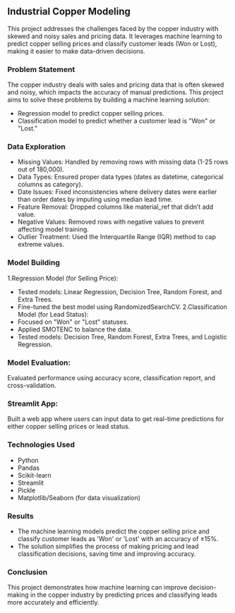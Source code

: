 ## Industrial Copper Modeling
This project addresses the challenges faced by the copper industry with skewed and noisy sales and pricing data. It leverages machine learning to predict copper selling prices and classify customer leads (Won or Lost), making it easier to make data-driven decisions.

### Problem Statement
The copper industry deals with sales and pricing data that is often skewed and noisy, which impacts the accuracy of manual predictions. This project aims to solve these problems by building a machine learning solution:
 - Regression model to predict copper selling prices.
 - Classification model to predict whether a customer lead is "Won" or "Lost."

### Data Exploration
 - Missing Values: Handled by removing rows with missing data (1-25 rows out of 180,000).
 - Data Types: Ensured proper data types (dates as datetime, categorical columns as category).
 - Date Issues: Fixed inconsistencies where delivery dates were earlier than order dates by imputing using median lead time.
 - Feature Removal: Dropped columns like material_ref that didn’t add value.
 - Negative Values: Removed rows with negative values to prevent affecting model training.
 - Outlier Treatment: Used the Interquartile Range (IQR) method to cap extreme values.
### Model Building
1.Regression Model (for Selling Price):
  - Tested models: Linear Regression, Decision Tree, Random Forest, and Extra Trees.
  - Fine-tuned the best model using RandomizedSearchCV.
2.Classification Model (for Lead Status):
  - Focused on "Won" or "Lost" statuses.
  - Applied SMOTENC to balance the data.
  - Tested models: Decision Tree, Random Forest, Extra Trees, and Logistic Regression.
    
### Model Evaluation:
Evaluated performance using accuracy score, classification report, and cross-validation.

### Streamlit App:
Built a web app where users can input data to get real-time predictions for either copper selling prices or lead status.

### Technologies Used
  - Python
  - Pandas
  - Scikit-learn
  - Streamlit
  - Pickle
  - Matplotlib/Seaborn (for data visualization)

### Results
  - The machine learning models predict the copper selling price and classify customer leads as 'Won' or 'Lost' with an accuracy of ±15%.
  - The solution simplifies the process of making pricing and lead classification decisions, saving time and improving accuracy.
### Conclusion
This project demonstrates how machine learning can improve decision-making in the copper industry by predicting prices and classifying leads more accurately and efficiently.
